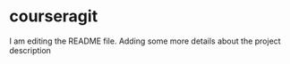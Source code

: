 # courseragit
I am editing the README file. Adding some more details about the project description

